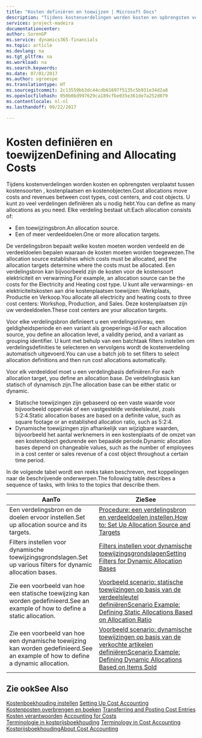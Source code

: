 ```yaml
---
title: "Kosten definiëren en toewijzen | Microsoft Docs"
description: "Tijdens kostenverdelingen worden kosten en opbrengsten verplaatst tussen kostensoorten , kostenplaatsen en kostenobjecten. U kunt zo veel verdelingen definiëren als u nodig hebt."
services: project-madeira
documentationcenter: 
author: SorenGP
ms.service: dynamics365-financials
ms.topic: article
ms.devlang: na
ms.tgt_pltfrm: na
ms.workload: na
ms.search.keywords: 
ms.date: 07/01/2017
ms.author: sgroespe
ms.translationtype: HT
ms.sourcegitcommit: 2c13559bb3dc44cdb61697f5135c5b931e34d2a8
ms.openlocfilehash: 050b0bd997629ca189cfbe035e361de7a252d079
ms.contentlocale: nl-nl
ms.lasthandoff: 09/22/2017

---
```

# <a name="defining-and-allocating-costs"></a><span data-ttu-id="22eb2-104">Kosten definiëren en toewijzen</span><span class="sxs-lookup"><span data-stu-id="22eb2-104">Defining and Allocating Costs</span></span>
<span data-ttu-id="22eb2-105">Tijdens kostenverdelingen worden kosten en opbrengsten verplaatst tussen kostensoorten , kostenplaatsen en kostenobjecten.</span><span class="sxs-lookup"><span data-stu-id="22eb2-105">Cost allocations move costs and revenues between cost types, cost centers, and cost objects.</span></span> <span data-ttu-id="22eb2-106">U kunt zo veel verdelingen definiëren als u nodig hebt.</span><span class="sxs-lookup"><span data-stu-id="22eb2-106">You can define as many allocations as you need.</span></span> <span data-ttu-id="22eb2-107">Elke verdeling bestaat uit:</span><span class="sxs-lookup"><span data-stu-id="22eb2-107">Each allocation consists of:</span></span>  

-   <span data-ttu-id="22eb2-108">Een toewijzingsbron.</span><span class="sxs-lookup"><span data-stu-id="22eb2-108">An allocation source.</span></span>  
-   <span data-ttu-id="22eb2-109">Een of meer verdeeldoelen.</span><span class="sxs-lookup"><span data-stu-id="22eb2-109">One or more allocation targets.</span></span>  

<span data-ttu-id="22eb2-110">De verdelingsbron bepaalt welke kosten moeten worden verdeeld en de verdeeldoelen bepalen waaraan de kosten moeten worden toegewezen.</span><span class="sxs-lookup"><span data-stu-id="22eb2-110">The allocation source establishes which costs must be allocated, and the allocation targets determine where the costs must be allocated.</span></span> <span data-ttu-id="22eb2-111">Een verdelingsbron kan bijvoorbeeld zijn de kosten voor de kostensoort elektriciteit en verwarming.</span><span class="sxs-lookup"><span data-stu-id="22eb2-111">For example, an allocation source can be the costs for the Electricity and Heating cost type.</span></span> <span data-ttu-id="22eb2-112">U kunt alle verwarmings- en elektriciteitskosten aan drie kostenplaatsen toewijzen: Werkplaats, Productie en Verkoop.</span><span class="sxs-lookup"><span data-stu-id="22eb2-112">You allocate all electricity and heating costs to three cost centers: Workshop, Production, and Sales.</span></span> <span data-ttu-id="22eb2-113">Deze kostenplaatsen zijn uw verdeeldoelen.</span><span class="sxs-lookup"><span data-stu-id="22eb2-113">These cost centers are your allocation targets.</span></span>  

<span data-ttu-id="22eb2-114">Voor elke verdelingsbron definieert u een verdelingsniveau, een geldigheidsperiode en een variant als groeperings-id.</span><span class="sxs-lookup"><span data-stu-id="22eb2-114">For each allocation source, you define an allocation level, a validity period, and a variant as grouping identifier.</span></span> <span data-ttu-id="22eb2-115">U kunt met behulp van een batchtaak filters instellen om verdelingsdefinities te selecteren en vervolgens wordt de kostenverdeling automatisch uitgevoerd.</span><span class="sxs-lookup"><span data-stu-id="22eb2-115">You can use a batch job to set filters to select allocation definitions and then run cost allocations automatically.</span></span>  

<span data-ttu-id="22eb2-116">Voor elk verdeeldoel moet u een verdelingbasis definiëren.</span><span class="sxs-lookup"><span data-stu-id="22eb2-116">For each allocation target, you define an allocation base.</span></span> <span data-ttu-id="22eb2-117">De verdelingbasis kan statisch of dynamisch zijn.</span><span class="sxs-lookup"><span data-stu-id="22eb2-117">The allocation base can be either static or dynamic.</span></span>  

-   <span data-ttu-id="22eb2-118">Statische toewijzingen zijn gebaseerd op een vaste waarde voor bijvoorbeeld oppervlak of een vastgestelde verdeelsleutel, zoals 5:2:4.</span><span class="sxs-lookup"><span data-stu-id="22eb2-118">Static allocation bases are based on a definite value, such as square footage or an established allocation ratio, such as 5:2:4.</span></span>  
-   <span data-ttu-id="22eb2-119">Dynamische toewijzingen zijn afhankelijk van wijzigbare waarden, bijvoorbeeld het aantal werknemers in een kostenplaats of de omzet van een kostenobject gedurende een bepaalde periode.</span><span class="sxs-lookup"><span data-stu-id="22eb2-119">Dynamic allocation bases depend on changeable values, such as the number of employees in a cost center or sales revenue of a cost object throughout a certain time period.</span></span>  

<span data-ttu-id="22eb2-120">In de volgende tabel wordt een reeks taken beschreven, met koppelingen naar de beschrijvende onderwerpen.</span><span class="sxs-lookup"><span data-stu-id="22eb2-120">The following table describes a sequence of tasks, with links to the topics that describe them.</span></span>

|<span data-ttu-id="22eb2-121">Aan</span><span class="sxs-lookup"><span data-stu-id="22eb2-121">To</span></span>|<span data-ttu-id="22eb2-122">Zie</span><span class="sxs-lookup"><span data-stu-id="22eb2-122">See</span></span>|  
|--------|---------|  
|<span data-ttu-id="22eb2-123">Een verdelingsbron en de doelen ervoor instellen.</span><span class="sxs-lookup"><span data-stu-id="22eb2-123">Set up allocation source and its targets.</span></span>|[<span data-ttu-id="22eb2-124">Procedure: een verdelingsbron en verdeeldoelen instellen.</span><span class="sxs-lookup"><span data-stu-id="22eb2-124">How to: Set Up Allocation Source and Targets</span></span>](finance-how-to-set-up-allocation-source-and-targets.md)|  
|<span data-ttu-id="22eb2-125">Filters instellen voor dynamische toewijzingsgrondslagen.</span><span class="sxs-lookup"><span data-stu-id="22eb2-125">Set up various filters for dynamic allocation bases.</span></span>|[<span data-ttu-id="22eb2-126">Filters instellen voor dynamische toewijzingsgrondslagen</span><span class="sxs-lookup"><span data-stu-id="22eb2-126">Setting Filters for Dynamic Allocation Bases</span></span>](finance-setting-filters-for-dynamic-allocation-bases.md)|  
|<span data-ttu-id="22eb2-127">Zie een voorbeeld van hoe een statische toewijzing kan worden gedefinieerd.</span><span class="sxs-lookup"><span data-stu-id="22eb2-127">See an example of how to define a static allocation.</span></span>|[<span data-ttu-id="22eb2-128">Voorbeeld scenario: statische toewijzingen op basis van de verdeelsleutel definiëren</span><span class="sxs-lookup"><span data-stu-id="22eb2-128">Scenario Example: Defining Static Allocations Based on Allocation Ratio</span></span>](finance-scenario-example-defining-static-allocations-based-on-allocation-ratio.md)|  
|<span data-ttu-id="22eb2-129">Zie een voorbeeld van hoe een dynamische toewijzing kan worden gedefinieerd.</span><span class="sxs-lookup"><span data-stu-id="22eb2-129">See an example of how to define a dynamic allocation.</span></span>|[<span data-ttu-id="22eb2-130">Voorbeeld scenario: dynamische toewijzingen op basis van de verkochte artikelen definiëren</span><span class="sxs-lookup"><span data-stu-id="22eb2-130">Scenario Example: Defining Dynamic Allocations Based on Items Sold</span></span>](finance-scenario-example-defining-dynamic-allocations-based-on-items-sold.md)|  

## <a name="see-also"></a><span data-ttu-id="22eb2-131">Zie ook</span><span class="sxs-lookup"><span data-stu-id="22eb2-131">See Also</span></span>  
 <span data-ttu-id="22eb2-132">[Kostenboekhouding instellen](finance-set-up-cost-accounting.md) </span><span class="sxs-lookup"><span data-stu-id="22eb2-132">[Setting Up Cost Accounting](finance-set-up-cost-accounting.md) </span></span>  
 <span data-ttu-id="22eb2-133">[Kostenposten overbrengen en boeken](finance-transfer-and-post-cost-entries.md) </span><span class="sxs-lookup"><span data-stu-id="22eb2-133">[Transferring and Posting Cost Entries](finance-transfer-and-post-cost-entries.md) </span></span>  
 <span data-ttu-id="22eb2-134">[Kosten verantwoorden](finance-manage-cost-accounting.md) </span><span class="sxs-lookup"><span data-stu-id="22eb2-134">[Accounting for Costs](finance-manage-cost-accounting.md) </span></span>  
 <span data-ttu-id="22eb2-135">[Terminologie in kostprijsboekhouding](finance-terminology-in-cost-accounting.md) </span><span class="sxs-lookup"><span data-stu-id="22eb2-135">[Terminology in Cost Accounting](finance-terminology-in-cost-accounting.md) </span></span>  
 [<span data-ttu-id="22eb2-136">Kostprijsboekhouding</span><span class="sxs-lookup"><span data-stu-id="22eb2-136">About Cost Accounting</span></span>](finance-about-cost-accounting.md)

